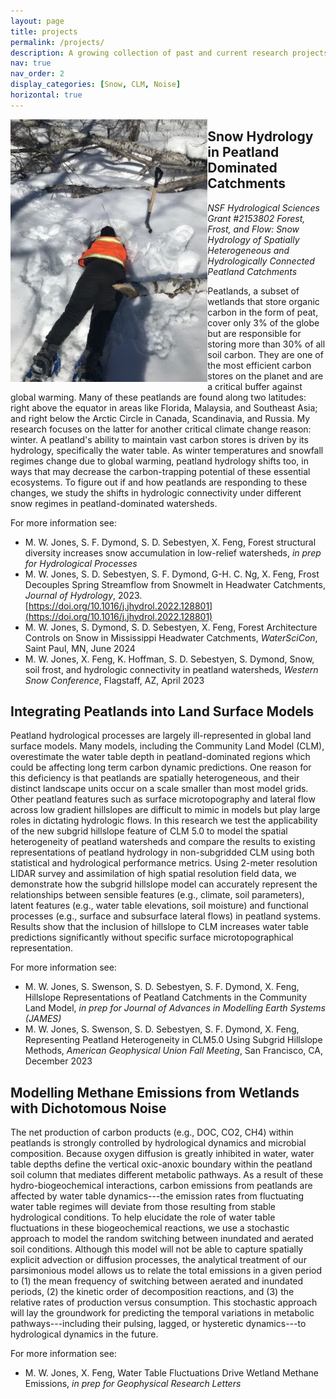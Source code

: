 ```yaml
---
layout: page
title: projects
permalink: /projects/
description: A growing collection of past and current research projects.
nav: true
nav_order: 2
display_categories: [Snow, CLM, Noise]
horizontal: true
---
```


<img align="left" height="420" src="/assets/img/unnamed.jpg">

## Snow Hydrology in Peatland Dominated Catchments
*NSF Hydrological Sciences Grant #2153802 Forest, Frost, and Flow: Snow Hydrology of Spatially Heterogeneous and Hydrologically Connected Peatland Catchments*

Peatlands, a subset of wetlands that store organic carbon in the form of peat, cover only 3% of the globe but are responsible for storing more than 30% of all soil carbon. They are one of the most efficient carbon stores on the planet and are a critical buffer against global warming. Many of these peatlands are found along two latitudes: right above the equator in areas like Florida, Malaysia, and Southeast Asia; and right below the Arctic Circle in Canada, Scandinavia, and Russia. My research focuses on the latter for another critical climate change reason: winter. A peatland's ability to maintain vast carbon stores is driven by its hydrology, specifically the water table. As winter temperatures and snowfall regimes change due to global warming, peatland hydrology shifts too, in ways that may decrease the carbon-trapping potential of these essential ecosystems. To figure out if and how peatlands are responding to these changes, we study the shifts in hydrologic connectivity under different snow regimes in peatland-dominated watersheds. 

For more information see:
- M. W. Jones, S. F. Dymond, S. D. Sebestyen, X. Feng, Forest structural diversity increases snow accumulation in low-relief watersheds, *in prep for Hydrological Processes*
- M. W. Jones, S. D. Sebestyen, S. F. Dymond, G-H. C. Ng, X. Feng, Frost Decouples Spring Streamflow from Snowmelt in Headwater Catchments, *Journal of Hydrology*, 2023. [https://doi.org/10.1016/j.jhydrol.2022.128801](https://doi.org/10.1016/j.jhydrol.2022.128801)
- M. W. Jones, S. Dymond, S. D. Sebestyen, X. Feng, Forest Architecture Controls on Snow in Mississippi Headwater Catchments, *WaterSciCon*, Saint Paul, MN, June 2024
- M. W. Jones, X. Feng, K. Hoffman, S. D. Sebestyen, S. Dymond, Snow, soil frost, and hydrologic connectivity in peatland watersheds, *Western Snow Conference*, Flagstaff, AZ, April 2023

## Integrating Peatlands into Land Surface Models

Peatland hydrological processes are largely ill-represented in global land surface models. Many models, including the Community Land Model (CLM), overestimate the water table depth in peatland-dominated regions which could be affecting long term carbon dynamic predictions. One reason for this deficiency is that peatlands are spatially heterogeneous, and their distinct landscape units occur on a scale smaller than most model grids. Other peatland features such as surface microtopography and lateral flow across low gradient hillslopes are difficult to mimic in models but play large roles in dictating hydrologic flows. In this research we test the applicability of the new subgrid hillslope feature of CLM 5.0 to model the spatial heterogeneity of peatland watersheds and compare the results to existing representations of peatland hydrology in non-subgridded CLM using both statistical and hydrological performance metrics. Using 2-meter resolution LIDAR survey and assimilation of high spatial resolution field data, we demonstrate how the subgrid hillslope model can accurately represent the relationships between sensible features (e.g., climate, soil parameters), latent features (e.g., water table elevations, soil moisture) and functional processes (e.g., surface and subsurface lateral flows) in peatland systems. Results show that the inclusion of hillslope to CLM increases water table predictions significantly without specific surface microtopographical representation.

For more information see:
- M. W. Jones, S. Swenson, S. D. Sebestyen, S. F. Dymond, X. Feng, Hillslope Representations of Peatland Catchments in the Community Land Model, *in prep for Journal of Advances in Modelling Earth Systems (JAMES)*
- M. W. Jones, S. Swenson, S. D. Sebestyen, S. F. Dymond, X. Feng, Representing Peatland Heterogeneity in CLM5.0 Using Subgrid Hillslope Methods, *American Geophysical Union Fall Meeting*, San Francisco, CA, December 2023

## Modelling Methane Emissions from Wetlands with Dichotomous Noise
The net production of carbon products (e.g., DOC, CO2, CH4) within peatlands is strongly controlled by hydrological dynamics and microbial composition. Because oxygen diffusion is greatly inhibited in water, water table depths define the vertical oxic-anoxic boundary within the peatland soil column that mediates different metabolic pathways. As a result of these hydro-biogeochemical interactions, carbon emissions from peatlands are affected by water table dynamics---the emission rates from fluctuating water table regimes will deviate from those resulting from stable hydrological conditions. To help elucidate the role of water table fluctuations in these biogeochemical reactions, we use a stochastic approach to model the random switching between inundated and aerated soil conditions. Although this model will not be able to capture spatially explicit advection or diffusion processes, the analytical treatment of our parsimonious model allows us to relate the total emissions in a given period to (1) the mean frequency of switching between aerated and inundated periods, (2) the kinetic order of decomposition reactions, and (3) the relative rates of production versus consumption. This stochastic approach will lay the groundwork for predicting the temporal variations in metabolic pathways---including their pulsing, lagged, or hysteretic dynamics---to hydrological dynamics in the future. 

For more information see:
- M. W. Jones, X. Feng, Water Table Fluctuations Drive Wetland Methane Emissions, *in prep for Geophysical Research Letters*


